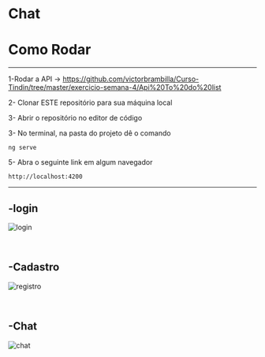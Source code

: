 <h1>Chat</h2>
<h1>Como Rodar</h1>
<hr>

1-Rodar a API -> https://github.com/victorbrambilla/Curso-Tindin/tree/master/exercicio-semana-4/Api%20To%20do%20list

2- Clonar ESTE repositório para sua máquina local

3- Abrir o repositório no editor de código

3- No terminal, na pasta do projeto dê o comando
~~~Terminal
ng serve
~~~

5- Abra o seguinte link em algum navegador
~~~Terminal
http://localhost:4200
~~~
<hr>

<h2>-login</h2>

![login](https://user-images.githubusercontent.com/88890771/142024954-fb80b362-8b58-4a9a-b64e-d789ddb300c6.png)

<br>

<h2>-Cadastro</h2>

![registro](https://user-images.githubusercontent.com/88890771/142025047-b8a68c37-7a07-488a-8791-ce361efa1c18.png)


<br>

<h2>-Chat</h2>

![chat](https://user-images.githubusercontent.com/88890771/142025140-cba40021-78f4-4f66-a99b-182a4e2809c0.png)


